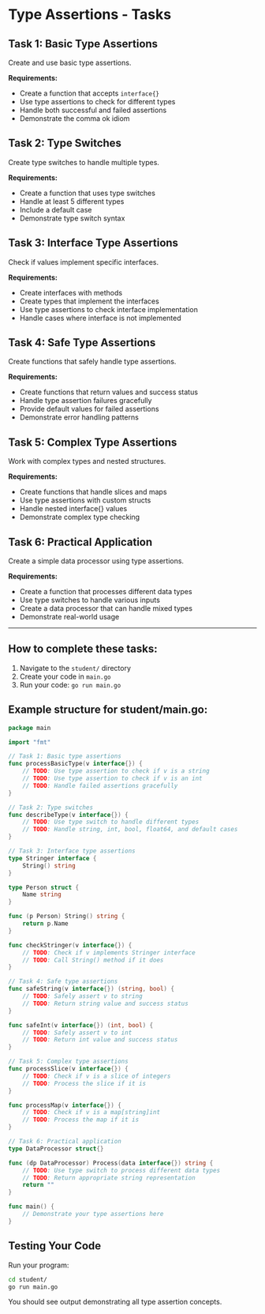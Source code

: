 # Type Assertions - Tasks

## Task 1: Basic Type Assertions
Create and use basic type assertions.

**Requirements:**
- Create a function that accepts `interface{}`
- Use type assertions to check for different types
- Handle both successful and failed assertions
- Demonstrate the comma ok idiom

## Task 2: Type Switches
Create type switches to handle multiple types.

**Requirements:**
- Create a function that uses type switches
- Handle at least 5 different types
- Include a default case
- Demonstrate type switch syntax

## Task 3: Interface Type Assertions
Check if values implement specific interfaces.

**Requirements:**
- Create interfaces with methods
- Create types that implement the interfaces
- Use type assertions to check interface implementation
- Handle cases where interface is not implemented

## Task 4: Safe Type Assertions
Create functions that safely handle type assertions.

**Requirements:**
- Create functions that return values and success status
- Handle type assertion failures gracefully
- Provide default values for failed assertions
- Demonstrate error handling patterns

## Task 5: Complex Type Assertions
Work with complex types and nested structures.

**Requirements:**
- Create functions that handle slices and maps
- Use type assertions with custom structs
- Handle nested interface{} values
- Demonstrate complex type checking

## Task 6: Practical Application
Create a simple data processor using type assertions.

**Requirements:**
- Create a function that processes different data types
- Use type switches to handle various inputs
- Create a data processor that can handle mixed types
- Demonstrate real-world usage

---

## How to complete these tasks:

1. Navigate to the `student/` directory
2. Create your code in `main.go`
3. Run your code: `go run main.go`

## Example structure for student/main.go:
```go
package main

import "fmt"

// Task 1: Basic type assertions
func processBasicType(v interface{}) {
    // TODO: Use type assertion to check if v is a string
    // TODO: Use type assertion to check if v is an int
    // TODO: Handle failed assertions gracefully
}

// Task 2: Type switches
func describeType(v interface{}) {
    // TODO: Use type switch to handle different types
    // TODO: Handle string, int, bool, float64, and default cases
}

// Task 3: Interface type assertions
type Stringer interface {
    String() string
}

type Person struct {
    Name string
}

func (p Person) String() string {
    return p.Name
}

func checkStringer(v interface{}) {
    // TODO: Check if v implements Stringer interface
    // TODO: Call String() method if it does
}

// Task 4: Safe type assertions
func safeString(v interface{}) (string, bool) {
    // TODO: Safely assert v to string
    // TODO: Return string value and success status
}

func safeInt(v interface{}) (int, bool) {
    // TODO: Safely assert v to int
    // TODO: Return int value and success status
}

// Task 5: Complex type assertions
func processSlice(v interface{}) {
    // TODO: Check if v is a slice of integers
    // TODO: Process the slice if it is
}

func processMap(v interface{}) {
    // TODO: Check if v is a map[string]int
    // TODO: Process the map if it is
}

// Task 6: Practical application
type DataProcessor struct{}

func (dp DataProcessor) Process(data interface{}) string {
    // TODO: Use type switch to process different data types
    // TODO: Return appropriate string representation
    return ""
}

func main() {
    // Demonstrate your type assertions here
}
```

## Testing Your Code

Run your program:
```bash
cd student/
go run main.go
```

You should see output demonstrating all type assertion concepts.